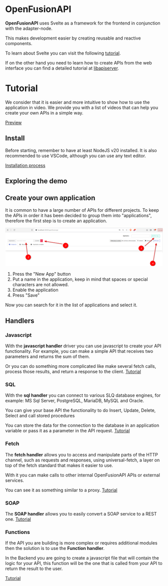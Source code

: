 # OpenFusionAPI

**OpenFusionAPI** uses Svelte as a framework for the frontend in conjunction with the adapter-node.

  

This makes development easier by creating reusable and reactive components.

  

To learn about Svelte you can visit the following [tutorial](https://svelte.dev/tutorial/basics).

If on the other hand you need to learn how to create APIs from the web interface you can find a detailed tutorial at [libapiserver](https://github.com/edwinspire/libapiserver).

  # Tutorial
We consider that it is easier and more intuitive to show how to use the application in video.
We provide you with a list of videos that can help you create your own APIs in a simple way.

[Preview](https://youtu.be/GpjXgEJV1bI)

## Install
Before starting, remember to have at least NodeJS v20 installed. It is also recommended to use VSCode, although you can use any text editor.

[Installation process](https://youtu.be/L-DC6mIL9oM)


## Exploring the demo

## Create your own application

It is common to have a large number of APIs for different projects. To keep the APIs in order it has been decided to group them into "applications", therefore the first step is to create an application.

![Create app](img/create_app.png)


 1. Press the "New App" button
 2. Put a name in the application, keep in mind that spaces or special characters are not allowed.
 3. Enable the application
 4. Press "Save"

Now you can search for it in the list of applications and select it.


## Handlers
### Javascript
With the **javascript handler** driver you can use javascript to create your API functionality. For example, you can make a simple API that receives two parameters and returns the sum of them.

Or you can do something more complicated like make several fetch calls, process those results, and return a response to the client.
[Tutorial](handlers/javascript.md)

### SQL
With the **sql handler** you can connect to various SLQ database engines, for example: MS Sql Server, PostgreSQL, MariaDB, MySQL and Oracle.

You can give your base API the functionality to do Insert, Update, Delete, Select and call stored procedures

You can store the data for the connection to the database in an application variable or pass it as a parameter in the API request.
[Tutorial](handlers/sql.md)

### Fetch
The **fetch handler** allows you to access and manipulate parts of the HTTP channel, such as requests and responses, using universal-fetch, a layer on top of the fetch standard that makes it easier to use.


With it you can make calls to other internal OpenFusionAPI APIs or external services.

You can see it as something similar to a proxy.
[Tutorial](handlers/fetch.md)

### SOAP
The **SOAP handler** allows you to easily convert a SOAP service to a REST one.
[Tutorial](handlers/soap.md)

### Functions
If the API you are building is more complex or requires additional modules then the solution is to use the **Function handler**.

In the Backend you are going to create a javascript file that will contain the logic for your API, this function will be the one that is called from your API to return the result to the user.

[Tutorial](handlers/functions.md)






